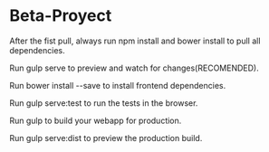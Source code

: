 # Beta-Proyect
After the fist pull, always run npm install and bower install to pull all dependencies.

Run gulp serve to preview and watch for changes(RECOMENDED).

Run bower install --save <package> to install frontend dependencies.

Run gulp serve:test to run the tests in the browser.

Run gulp to build your webapp for production.

Run gulp serve:dist to preview the production build.
